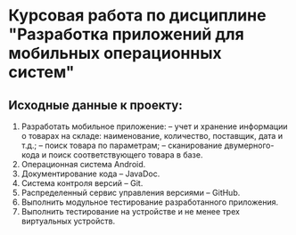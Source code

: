 # Курсовая работа по дисциплине "Разработка приложений для мобильных операционных систем"

##  Исходные данные к проекту:
1) Разработать мобильное приложение:
    – учет и хранение информации о товарах на складе: наименование, количество, поставщик, дата и т.д.;
    – поиск товара по параметрам;
    – сканирование двумерного-кода и поиск соответствующего товара в базе.
2) Операционная система Android.
3) Документирование кода – JavaDoc.
4) Система контроля версий – Git.
5) Распределенный сервис управления версиями – GitHub.
6) Выполнить модульное тестирование разработанного приложения.
7) Выполнить тестирование на устройстве и не менее трех виртуальных устройств.